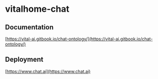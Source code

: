 # vitalhome-chat

## Documentation
[https://vital-ai.gitbook.io/chat-ontology/](https://vital-ai.gitbook.io/chat-ontology/)

## Deployment
[https://www.chat.ai](https://www.chat.ai)
